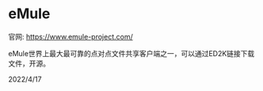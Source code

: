 # eMule

官网: https://www.emule-project.com/  

eMule世界上最大最可靠的点对点文件共享客户端之一，可以通过ED2K链接下载文件，开源。  


2022/4/17  
